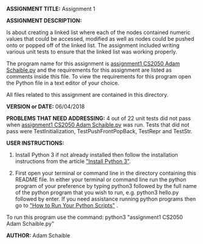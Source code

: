 **ASSIGNMENT TITLE:** Assignment 1

**ASSIGNMENT DESCRIPTION:**

Is about creating a linked list where each of the nodes contained numeric values that could be accessed, modified as well as nodes could be pushed onto or popped off of the linked list. The assignment included writing various unit tests to ensure that the linked list was working properly.

The program name for this assignment is [assignment1 CS2050 Adam Schaible.py](https://github.com/AdamSchaible/MSU_Denver/blob/master/CS%202050%20Computer%20Science%202%20(Summer%202018)/Assignment%201/assignment1%20CS2050%20Adam%20Schaible.py) and the requirements for this assignment are listed as comments inside this file. To view the requirements for this program open the Python file in a text editor of your choice.

All files related to this assignment are contained in this directory.

**VERSION or DATE:** 06/04/2018

**PROBLEMS THAT NEED ADDRESSING:** 4 out of 22 unit tests did not pass when [assignment1 CS2050 Adam Schaible.py](https://github.com/AdamSchaible/MSU_Denver/blob/master/CS%202050%20Computer%20Science%202%20(Summer%202018)/Assignment%201/assignment1%20CS2050%20Adam%20Schaible.py) was run. Tests that did not pass were TestInitialization, TestPushFrontPopBack, TestRepr and TestStr. 

**USER INSTRUCTIONS:** 
1) Install Python 3 if not already installed then follow the installation instructions from the article ["Install Python 3"](https://installpython3.com/).

2) First open your terminal or command line in the directory containing this README file. In either your terminal or command line run the python program of your preference by typing python3 followed by the full name of the python program that you wish to run, e.g. python3 hello.py followed by enter. If you need assistance running python programs then go to ["How to Run Your Python Scripts"](https://realpython.com/run-python-scripts/) .

To run this program use the command:
python3 "assignment1 CS2050 Adam Schaible.py"

**AUTHOR:** Adam Schaible
